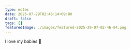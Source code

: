 ```yaml
---
type: notes
date: 2025-07-29T02:46:14+09:00
draft: false
tags: []
featuredImage: ./images/featured-2025-29-07-02-46-04.png
---
```


I love my babies 🥰
